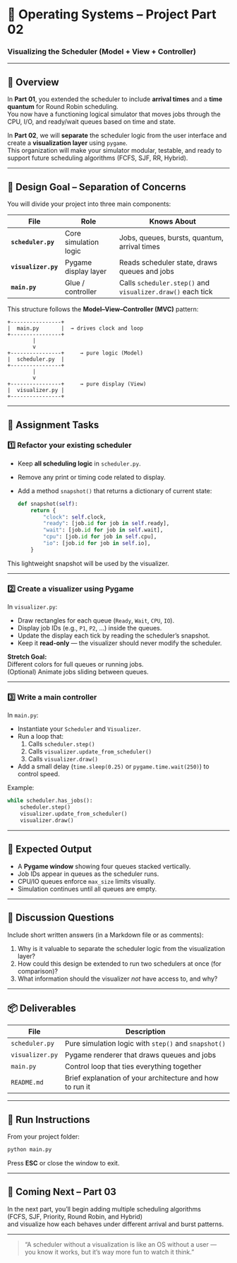 # 🧩 Operating Systems – Project Part 02  
### Visualizing the Scheduler (Model + View + Controller)

---

## 📘 Overview

In **Part 01**, you extended the scheduler to include **arrival times** and a **time quantum** for Round Robin scheduling.  
You now have a functioning logical simulator that moves jobs through the CPU, I/O, and ready/wait queues based on time and state.

In **Part 02**, we will **separate** the scheduler logic from the user interface and create a **visualization layer** using `pygame`.  
This organization will make your simulator modular, testable, and ready to support future scheduling algorithms (FCFS, SJF, RR, Hybrid).

---

## 🧠 Design Goal – Separation of Concerns

You will divide your project into three main components:

| File | Role | Knows About |
|------|------|-------------|
| **`scheduler.py`** | Core simulation logic | Jobs, queues, bursts, quantum, arrival times |
| **`visualizer.py`** | Pygame display layer | Reads scheduler state, draws queues and jobs |
| **`main.py`** | Glue / controller | Calls `scheduler.step()` and `visualizer.draw()` each tick |

This structure follows the **Model–View–Controller (MVC)** pattern:

><sup>

```
+----------------+
|  main.py       |  → drives clock and loop
+----------------+
        |
        v
+----------------+     → pure logic (Model)
|  scheduler.py  |
+----------------+
        |
        v
+----------------+     → pure display (View)
|  visualizer.py |
+----------------+
```

---

## 🧩 Assignment Tasks

### 1️⃣ Refactor your existing scheduler
- Keep **all scheduling logic** in `scheduler.py`.
- Remove any print or timing code related to display.
- Add a method `snapshot()` that returns a dictionary of current state:

  ```python
  def snapshot(self):
      return {
          "clock": self.clock,
          "ready": [job.id for job in self.ready],
          "wait": [job.id for job in self.wait],
          "cpu": [job.id for job in self.cpu],
          "io": [job.id for job in self.io],
      }
  ```

This lightweight snapshot will be used by the visualizer.

---

### 2️⃣ Create a visualizer using Pygame
In `visualizer.py`:
- Draw rectangles for each queue (`Ready`, `Wait`, `CPU`, `IO`).
- Display job IDs (e.g., `P1`, `P2`, …) inside the queues.
- Update the display each tick by reading the scheduler’s snapshot.
- Keep it **read-only** — the visualizer should never modify the scheduler.

**Stretch Goal:**  
Different colors for full queues or running jobs.  
(Optional) Animate jobs sliding between queues.

---

### 3️⃣ Write a main controller
In `main.py`:
- Instantiate your `Scheduler` and `Visualizer`.
- Run a loop that:
  1. Calls `scheduler.step()`
  2. Calls `visualizer.update_from_scheduler()`
  3. Calls `visualizer.draw()`
- Add a small delay (`time.sleep(0.25)` or `pygame.time.wait(250)`) to control speed.

Example:

```python
while scheduler.has_jobs():
    scheduler.step()
    visualizer.update_from_scheduler()
    visualizer.draw()
```

---

## 🧩 Expected Output

- A **Pygame window** showing four queues stacked vertically.
- Job IDs appear in queues as the scheduler runs.
- CPU/IO queues enforce `max_size` limits visually.
- Simulation continues until all queues are empty.

---

## 🧠 Discussion Questions

Include short written answers (in a Markdown file or as comments):

1. Why is it valuable to separate the scheduler logic from the visualization layer?
2. How could this design be extended to run two schedulers at once (for comparison)?
3. What information should the visualizer *not* have access to, and why?

---

## 📦 Deliverables

| File | Description |
|------|--------------|
| `scheduler.py` | Pure simulation logic with `step()` and `snapshot()` |
| `visualizer.py` | Pygame renderer that draws queues and jobs |
| `main.py` | Control loop that ties everything together |
| `README.md` | Brief explanation of your architecture and how to run it |

---

## 🏁 Run Instructions

From your project folder:
```bash
python main.py
```

Press **ESC** or close the window to exit.

---

## 🔮 Coming Next – Part 03

In the next part, you’ll begin adding multiple scheduling algorithms  
(FCFS, SJF, Priority, Round Robin, and Hybrid)  
and visualize how each behaves under different arrival and burst patterns.

---

> “A scheduler without a visualization is like an OS without a user —  
> you know it works, but it’s way more fun to watch it think.”



